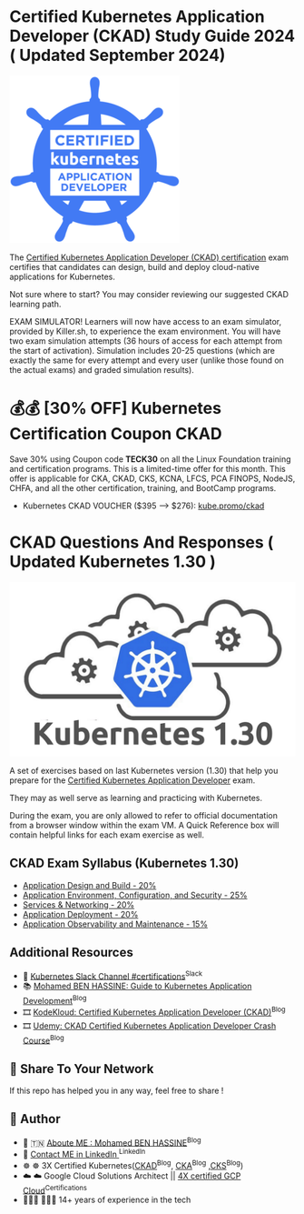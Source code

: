 # Certified Kubernetes Application Developer (CKAD) Study Guide 2024 ( Updated September 2024)

![](assets/ckad.png)

The [Certified Kubernetes Application Developer (CKAD) certification](https://www.cncf.io/certification/ckad/) exam certifies that candidates can design, build and deploy cloud-native applications for Kubernetes.

Not sure where to start? You may consider reviewing our suggested CKAD learning path.

EXAM SIMULATOR! Learners will now have access to an exam simulator, provided by Killer.sh, to experience the exam environment. You will have two exam simulation attempts (36 hours of access for each attempt from the start of activation).
Simulation includes 20-25 questions (which are exactly the same for every attempt and every user (unlike those found on the actual exams) and graded simulation results).


# 💰💰 [30% OFF] Kubernetes Certification Coupon CKAD 

Save 30% using Coupon code **TECK30** on all the Linux Foundation training and certification programs. This is a limited-time offer for this month. This offer is applicable for CKA, CKAD, CKS, KCNA, LFCS, PCA FINOPS, NodeJS, CHFA, and all the other certification, training, and BootCamp programs.

-  Kubernetes CKAD VOUCHER ($395 —> $276): [kube.promo/ckad](https://teckbootcamps.com/go/ckad-exam-2024/)

# CKAD Questions And Responses ( Updated Kubernetes 1.30 )
![](assets/kube1.30.png)

A set of exercises based on last Kubernetes version (1.30) that help you prepare for the [Certified Kubernetes Application Developer](https://www.cncf.io/certification/ckad/) exam.

They may as well serve as learning and practicing with Kubernetes.

During the exam, you are only allowed to refer to official documentation from a browser window within the exam VM.
A Quick Reference box will contain helpful links for each exam exercise as well.

## CKAD Exam Syllabus (Kubernetes 1.30) 
- [Application Design and Build - 20%](a.application_design_build.md)
- [Application Environment, Configuration, and Security - 25%](b.application_environment_configuration_security.md)
- [Services & Networking - 20%](c.services_networking.md)
- [Application Deployment - 20%](d.application_deployment.md)
- [Application Observability and Maintenance - 15%](e.application_observability_maintenance.md)


## Additional Resources
* 💬 [Kubernetes Slack Channel #certifications](https://kubernetes.slack.com/)<sup>Slack</sup>
* 📚 [Mohamed BEN HASSINE: Guide to Kubernetes Application Development](https://teckbootcamps.com/ckad-exam-study-guide/)<sup>Blog</sup>
* 🎞️ [KodeKloud: Certified Kubernetes Application Developer (CKAD)](https://kodekloud.com/p/kubernetes-certification-course)<sup>Blog</sup>
* 🎞️ [Udemy: CKAD Certified Kubernetes Application Developer Crash Course](https://www.udemy.com/course/ckad-certified-kubernetes-application-developer/)<sup>Blog</sup>


## 💬 Share To Your Network
If this repo has helped you in any way, feel free to share !

## 💬 Author
* 👨 🇹🇳 [Aboute ME : Mohamed BEN HASSINE](https://teckbootcamps.com/about-me/)<sup>Blog</sup>
* 👨 [Contact ME in LinkedIn ](https://www.linkedin.com/in/mohamedbnhassine/)<sup>LinkedIn</sup>
* ☸ ☸ 3X Certified Kubernetes([CKAD](https://teckbootcamps.com/ckad-exam-study-guide/)<sup>Blog</sup>, [CKA](https://teckbootcamps.com/cka-exam-study-guide//)<sup>Blog</sup> ,[CKS](https://teckbootcamps.com/cks-exam-study-guide/)<sup>Blog</sup>)
* ☁️ ☁️ Google Cloud Solutions Architect ||  [4X certified GCP Cloud](https://www.credential.net/profile/mohamedbenhassine968370/wallet)<sup>Certifications</sup>
* 👨🏼‍💻 👨🏼‍💻 14+ years of experience in the tech

